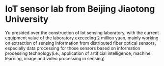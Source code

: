 # IoT sensor lab from Beijing Jiaotong University
Yu presided over the construction of Iot sensing laboratory, with the current equipment value of the laboratory exceeding 2 million yuan, mainly working on extraction of sensing information from distributed fiber optical sensors, especially data processing for those sensors based on information processing technology(i.e., application of artificial intelligence, machine learning, image and video processing in sensing)
